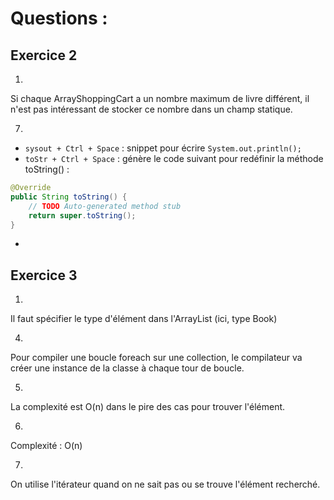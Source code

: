 # Questions :

## Exercice 2
1. 
Si chaque ArrayShoppingCart a un nombre maximum de livre différent, 
il n'est pas intéressant de stocker ce nombre dans un champ statique.

7.
- `sysout + Ctrl + Space` : snippet pour écrire `System.out.println();`
- `toStr + Ctrl + Space` : génère le code suivant pour redéfinir la méthode toString() :
```java
@Override
public String toString() {
	// TODO Auto-generated method stub
	return super.toString();
}
```
- 


## Exercice 3
1. 
Il faut spécifier le type d'élément dans l'ArrayList (ici, type Book)

4. 
Pour compiler une boucle foreach sur une collection, le compilateur va créer une instance de la classe à chaque tour de boucle.

5. 
La complexité est O(n) dans le pire des cas pour trouver l'élément.

6.
Complexité : O(n)

7. 
On utilise l'itérateur quand on ne sait pas ou se trouve l'élément recherché.